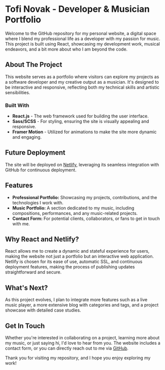 # Tofi Novak - Developer & Musician Portfolio

Welcome to the GitHub repository for my personal website, a digital space where I blend my professional life as a developer with my passion for music. This project is built using React, showcasing my development work, musical endeavors, and a bit more about who I am beyond the code.

## About The Project

This website serves as a portfolio where visitors can explore my projects as a software developer and my creative output as a musician. It's designed to be interactive and responsive, reflecting both my technical skills and artistic sensibilities.

### Built With

- **React.js** - The web framework used for building the user interface.
- **Sass/SCSS** - For styling, ensuring the site is visually appealing and responsive.
- **Framer Motion** - Utilized for animations to make the site more dynamic and engaging.

## Future Deployment

The site will be deployed on [Netlify](https://netlify.com), leveraging its seamless integration with GitHub for continuous deployment.

## Features

- **Professional Portfolio:** Showcasing my projects, contributions, and the technologies I work with.
- **Music Portfolio:** A section dedicated to my music, including compositions, performances, and any music-related projects.
- **Contact Form:** For potential clients, collaborators, or fans to get in touch with me.

## Why React and Netlify?

React allows me to create a dynamic and stateful experience for users, making the website not just a portfolio but an interactive web application. Netlify is chosen for its ease of use, automatic SSL, and continuous deployment features, making the process of publishing updates straightforward and secure.

## What's Next?

As this project evolves, I plan to integrate more features such as a live music player, a more extensive blog with categories and tags, and a project showcase with detailed case studies.

## Get In Touch

Whether you're interested in collaborating on a project, learning more about my music, or just saying hi, I'd love to hear from you. The website includes a contact form, or you can directly reach out to me via [GitHub](https://github.com/yourusername).

Thank you for visiting my repository, and I hope you enjoy exploring my work!

